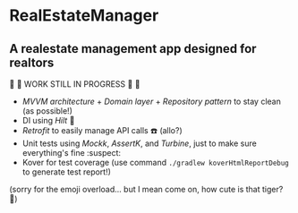 # RealEstateManager
## A realestate management app designed for realtors

:construction:     :construction:
WORK STILL IN PROGRESS
:construction:     :construction:

- *MVVM architecture* + *Domain layer* + *Repository pattern* to stay clean (as possible!)
- DI using *Hilt* :syringe:
- *Retrofit* to easily manage API calls :phone: (allo?)
- Unit tests using *Mockk*, *AssertK*, and *Turbine*, just to make sure everything's fine :suspect:
- Kover for test coverage (use command `./gradlew koverHtmlReportDebug` to generate test report!)

(sorry for the emoji overload... but I mean come on, how cute is that tiger? :tiger:)
